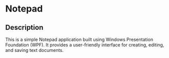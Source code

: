 # Notepad

## Description

This is a simple Notepad application built using Windows Presentation Foundation (WPF). It provides a user-friendly interface for creating, editing, and saving text documents.
